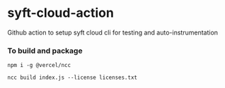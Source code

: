 # syft-cloud-action
Github action to setup syft cloud cli for testing and auto-instrumentation


### To build and package
`npm i -g @vercel/ncc`

`ncc build index.js --license licenses.txt`
